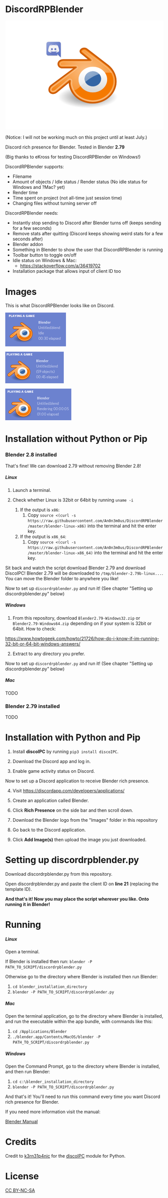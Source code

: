 # DiscordRPBlender

![Logo](https://raw.githubusercontent.com/An0n3m0us/DiscordRPBlender/master/images/DiscordRPBlender.png)

(Notice: I will not be working much on this project until at least July.)

Discord rich presence for Blender. Tested in Blender **2.79**

(Big thanks to eKross for testing DiscordRPBlender on Windows!)

DiscordRPBlender supports:
- Filename
- Amount of objects / Idle status / Render status (No idle status for Windows and ?Mac? yet)
- Render time
- Time spent on project (not all-time just session time)
- Changing files without turning server off

DiscordRPBlender needs:
- Instantly stop sending to Discord after Blender turns off (keeps sending for a few seconds)
- Remove stats after quitting (Discord keeps showing weird stats for a few seconds after)
- Blender addon
- Something in Blender to show the user that DiscordRPBlender is running
- Toolbar button to toggle on/off
- Idle status on Windows & Mac:
  - https://stackoverflow.com/a/36419702
- Installation package that allows input of client ID too

# Images

This is what DiscordRPBlender looks like on Discord.

![Img1](https://raw.githubusercontent.com/An0n3m0us/DiscordRPBlender/master/images/ImgIdle.png)

![Img2](https://raw.githubusercontent.com/An0n3m0us/DiscordRPBlender/master/images/ImgWorking.png)

![Img3](https://raw.githubusercontent.com/An0n3m0us/DiscordRPBlender/master/images/ImgRendering.png)

# Installation without Python or Pip
### Blender 2.8 installed
That's fine! We can download 2.79 without removing Blender 2.8!

##### Linux
1. Launch a terminal.

2. Check whether Linux is 32bit or 64bit by running `uname -i`
	1. If the output is `x86`:
		1. Copy `source <(curl -s https://raw.githubusercontent.com/An0n3m0us/DiscordRPBlender/master/blender-linux-x86)` into the terminal and hit the enter key.
	2. If the output is `x86_64`:
		1. Copy `source <(curl -s https://raw.githubusercontent.com/An0n3m0us/DiscordRPBlender/master/blender-linux-x86_64)` into the terminal and hit the enter key.

Sit back and watch the script download Blender 2.79 and download DiscoIPC! Blender 2.79 will be downloaded to `/tmp/blender-2.79b-linux...`. You can move the Blender folder to anywhere you like!

Now to set up `discordrpblender.py` and run it! (See chapter "Setting up discordrpblender.py" below)

##### Windows
1. From this repository, download `Blender2.79-Windows32.zip` or `Blender2.79-Windows64.zip` depending on if your system is 32bit or 64bit. How to check:

https://www.howtogeek.com/howto/21726/how-do-i-know-if-im-running-32-bit-or-64-bit-windows-answers/

2. Extract to any directory you prefer.

Now to set up `discordrpblender.py` and run it! (See chapter "Setting up discordrpblender.py" below)
##### Mac
TODO

### Blender 2.79 installed
TODO

# Installation with Python and Pip

1. Install **discoIPC** by running `pip3 install discoIPC`.

2. Download the Discord app and log in.

3. Enable game activity status on Discord.

Now to set up a Discord application to receive Blender rich presence.

4. Visit https://discordapp.com/developers/applications/

5. Create an application called Blender.

6. Click **Rich Presence** on the side bar and then scroll down.

7. Download the Blender logo from the "Images" folder in this repository

8. Go back to the Discord application.

9. Click **Add Image(s)** then upload the image you just downloaded.

# Setting up discordrpblender.py

Download discordrpblender.py from this repository.

Open discordrpblender.py and paste the client ID on **line 21** (replacing the template ID).

**And that's it! Now you may place the script wherever you like. Onto running it in Blender!**

# Running
##### Linux
Open a terminal.

If Blender is installed then run:
`blender -P PATH_TO_SCRIPT/discordrpblender.py`

Otherwise go to the directory where Blender is installed then run Blender:
1. `cd blender_installation_directory`
2. `blender -P PATH_TO_SCRIPT/discordrpblender.py`

##### Mac
Open the terminal application, go to the directory where Blender is installed, and run the executable within the app bundle, with commands like this:
1. `cd /Applications/Blender`
2. `./blender.app/Contents/MacOS/blender -P PATH_TO_SCRIPT/discordrpblender.py`

##### Windows
Open the Command Prompt, go to the directory where Blender is installed, and then run Blender:
1. `cd c:\blender_installation_directory`
2. `blender -P PATH_TO_SCRIPT/discordrpblender.py`

And that's it! You'll need to run this command every time you want Discord rich presence for Blender.

If you need more information visit the manual:

[Blender Manual](https://docs.blender.org/manual/en/latest/render/workflows/command_line.html)

# Credits

Credit to [k3rn31p4nic](https://github.com/k3rn31p4nic/) for the [discoIPC](https://github.com/k3rn31p4nic/discoIPC) module for Python.

# License
[CC BY-NC-SA](https://creativecommons.org/licenses/by-nc-sa/4.0/)

